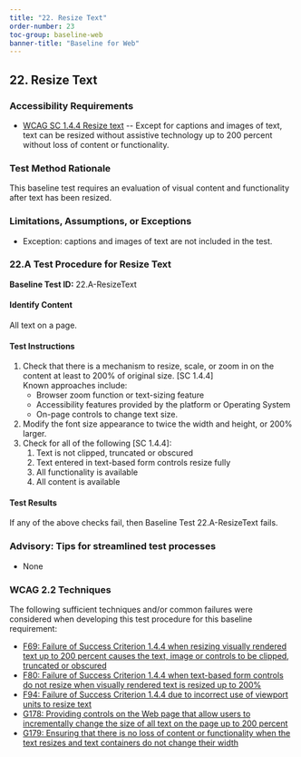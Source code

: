 ```yaml
---
title: "22. Resize Text"
order-number: 23
toc-group: baseline-web
banner-title: "Baseline for Web"
---
```

## 22. Resize Text

### Accessibility Requirements

-   [WCAG SC 1.4.4 Resize text](https://www.w3.org/WAI/WCAG22/Understanding/resize-text) -- Except for captions and images of text, text can be resized without assistive technology up to 200 percent without loss of content or functionality.

### Test Method Rationale

This baseline test requires an evaluation of visual content and functionality after text has been resized.

### Limitations, Assumptions, or Exceptions

-   Exception: captions and images of text are not included in the test.

### 22.A Test Procedure for Resize Text

**Baseline Test ID:** 22.A-ResizeText
#### Identify Content
<p id="22aIC">All text on a page.</p>

#### Test Instructions
<ol id="22aTI">
    <li id="22aTI-1">Check that there is a mechanism to resize, scale, or zoom in on the content at least to 200% of original size. [SC 1.4.4] <br>
    Known approaches include:
        <ul>
        <li id="22aTI-1i">Browser zoom function or text-sizing feature</li>
        <li id="22aTI-1ii">Accessibility features provided by the platform or Operating System</li>
        <li id="22aTI-1iii">On-page controls to change text size.</li>
        </ul></li>
    <li id="22aTI-2">Modify the font size appearance to twice the width and height, or 200% larger.</li>
    <li id="22aTI-3">Check for all of the following [SC 1.4.4]:
        <ol>
        <li id="22aTI-3i">Text is not clipped, truncated or obscured</li>
        <li id="22aTI-3ii">Text entered in text-based form controls resize fully</li>
        <li id="22aTI-3iii">All functionality is available</li>
        <li id="22aTI-3iv">All content is available</li>
        </ol></li>
</ol>

#### Test Results
<p id="22aTR">If any of the above checks fail, then Baseline Test 22.A-ResizeText fails.</p>

### Advisory: Tips for streamlined test processes
- None

### WCAG 2.2 Techniques

The following sufficient techniques and/or common failures were considered when developing this test procedure for this baseline requirement:

-   [F69: Failure of Success Criterion 1.4.4 when resizing visually rendered text up to 200 percent causes the text, image or controls to be clipped, truncated or obscured](https://www.w3.org/WAI/WCAG22/Techniques/failures/F69)
-   [F80: Failure of Success Criterion 1.4.4 when text-based form controls do not resize when visually rendered text is resized up to 200%](https://www.w3.org/WAI/WCAG22/Techniques/failures/F80)
-   [F94: Failure of Success Criterion 1.4.4 due to incorrect use of viewport units to resize text](https://www.w3.org/WAI/WCAG22/Techniques/failures/F94)
-   [G178: Providing controls on the Web page that allow users to incrementally change the size of all text on the page up to 200 percent](https://www.w3.org/WAI/WCAG22/Techniques/general/G178)
-   [G179: Ensuring that there is no loss of content or functionality when the text resizes and text containers do not change their width](https://www.w3.org/WAI/WCAG22/Techniques/general/G179)
